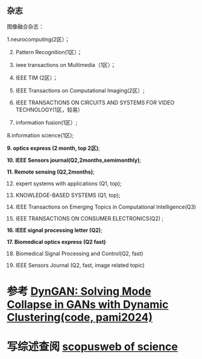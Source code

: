 ## 杂志

图像融合杂志：

1.neurocomputing(2区）；

2. Pattern Recognition(1区）；

3. ieee transactions on Multimedia（1区）；
   
4. IEEE TIM (2区）；

5. IEEE Transactions on Computational Imaging(2区）;

6. IEEE TRANSACTIONS ON CIRCUITS AND SYSTEMS FOR VIDEO TECHNOLOGY(1区，较易）

7. information fusion(1区）;

8.information science(1区); 

__9. optics express (2 month, top 2区)__; 

__10. IEEE Sensors journal(Q2,2months,semimonthly)__;

__11. Remote sensing (Q2,2months)__; 

12. expert systems with applications (Q1, top);

13. KNOWLEDGE-BASED SYSTEMS (Q1, top);

14. IEEE Transactions on Emerging Topics in Computational Intelligence(Q3)

15. IEEE TRANSACTIONS ON CONSUMER ELECTRONICS(Q2) ;

__16. IEEE signal processing letter (Q2)__; 

__17. Biomedical optics express (Q2 fast)__

18. Biomedical Signal Processing and Control(Q2, fast)

19. IEEE Sensors Journal (Q2, fast, image related topic)

# 参考 [DynGAN: Solving Mode Collapse in GANs with Dynamic Clustering(code, pami2024)](https://ieeexplore.ieee.org/document/10440507)

# 写综述查阅 [scopus](https://www.scopus.com/search/form.uri?display=basic&zone=header&origin=#basic)[web of science](https://webofscience.clarivate.cn/wos/alldb/summary/4387e34a-d31a-4e62-9a42-c4d4974e9c77-d3fdfee7/relevance/1)

